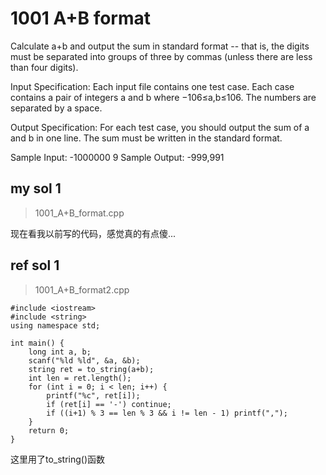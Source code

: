 # 1001 A+B format

Calculate a+b and output the sum in standard format -- that is, the digits must be separated into groups of three by commas (unless there are less than four digits).

Input Specification:
Each input file contains one test case. Each case contains a pair of integers a and b where −106≤a,b≤10​6. The numbers are separated by a space.

Output Specification:
For each test case, you should output the sum of a and b in one line. The sum must be written in the standard format.

Sample Input:
-1000000 9
Sample Output:
-999,991

## my sol 1

> 1001_A+B_format.cpp

现在看我以前写的代码，感觉真的有点傻...

## ref sol 1

> 1001_A+B_format2.cpp

```
#include <iostream>
#include <string>
using namespace std;

int main() {
    long int a, b;
    scanf("%ld %ld", &a, &b);
    string ret = to_string(a+b);
    int len = ret.length();
    for (int i = 0; i < len; i++) {
        printf("%c", ret[i]);
        if (ret[i] == '-') continue;
        if ((i+1) % 3 == len % 3 && i != len - 1) printf(",");
    }
    return 0;
}
```

这里用了to_string()函数
